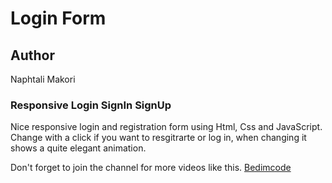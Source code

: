 # Login Form
## Author

Naphtali Makori
### Responsive Login SignIn SignUp
Nice responsive login and registration form using Html, Css and JavaScript. Change with a click if you want to resgitrarte or log in, when changing it shows a quite elegant animation.

Don't forget to join the channel for more videos like this.
[Bedimcode](https://www.youtube.com/c/Bedimcode)
